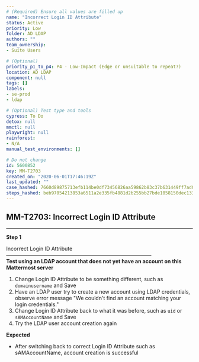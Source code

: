```yaml
---
# (Required) Ensure all values are filled up
name: "Incorrect Login ID Attribute"
status: Active
priority: Low
folder: AD LDAP
authors: ""
team_ownership: 
- Suite Users

# (Optional)
priority_p1_to_p4: P4 - Low-Impact (Edge or unsuitable to repeat?)
location: AD LDAP
component: null
tags: []
labels: 
- se-prod
- ldap

# (Optional) Test type and tools
cypress: To Do
detox: null
mmctl: null
playwright: null
rainforest: 
- N/A
manual_test_environments: []

# Do not change
id: 5600852
key: MM-T2703
created_on: "2020-06-01T17:46:19Z"
last_updated: ""
case_hashed: 7660d89875713efb114be0df73456826aa59862b83c37b631449ff7ad0a7f9cdc559639ef90e4c79372bfc1b66abc144
steps_hashed: beb97054213853a6511a2e335fb4881d2b255bb27bde1058150dec133873769cfd98a7aee84c73fb9b50240db08f911f
---
```


<!-- (Auto-generated) Based on frontmatter's "key" and "name" -->

## MM-T2703: Incorrect Login ID Attribute

---

**Step 1**

Incorrect Login ID Attribute\
————————————————————————————\
**Test using an LDAP account that does not yet have an account on this Mattermost server**

1. Change Login ID Attribute to be something different, such as `domainusername` and Save
2. Have an LDAP user try to create a new account using LDAP credentials, observe error message "We couldn't find an account matching your login credentials."
3. Change Login ID Attribute back to what it was before, such as `uid` or `sAMAccountName` and Save
4. Try the LDAP user account creation again

**Expected**

- After switching back to correct Login ID Attribute such as sAMAccountName, account creation is successful
